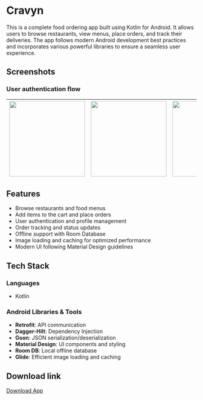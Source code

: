 # Cravyn
This is a complete food ordering app built using Kotlin for Android. It allows users to browse restaurants, view menus, place orders, and track their deliveries. The app follows modern Android development best practices and incorporates various powerful libraries to ensure a seamless user experience.

## Screenshots
### User authentication flow
<img src="https://github.com/user-attachments/assets/37aa3b09-e0d9-4e54-bb57-92c354832d04" width=200/>|<img src="https://github.com/user-attachments/assets/83b2ec6b-099a-4f19-bf27-5514ac593e92" width=200/>|<img src="https://github.com/user-attachments/assets/4f34b2cb-c785-43de-ba9b-e64557f00195" width=200/>|<img src="https://github.com/user-attachments/assets/37ad587b-00f1-4047-9ecb-feffafd859ef" width=200/>|<img src="https://github.com/user-attachments/assets/692d5571-feba-4f90-95c0-79d7f85ad723" width=200/>
--- | --- | --- | --- | --- |
## Features
- Browse restaurants and food menus
- Add items to the cart and place orders
- User authentication and profile management
- Order tracking and status updates
- Offline support with Room Database
- Image loading and caching for optimized performance
- Modern UI following Material Design guidelines

## Tech Stack

### Languages
- Kotlin

### Android Libraries & Tools
- **Retrofit**: API communication
- **Dagger-Hilt**: Dependency Injection
- **Gson**: JSON serialization/deserialization
- **Material Design**: UI components and styling
- **Room DB**: Local offline database
- **Glide**: Efficient image loading and caching

## Download link
[Download App](https://cravyn-web-frontend.vercel.app/)
